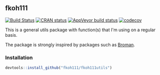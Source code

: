 ## fkoh111

<!-- badges: start -->

[![Build Status](https://travis-ci.com/fkoh111/fkoh111utils.svg?branch=master)](https://travis-ci.com/fkoh111/fkoh111utils) [![CRAN status](https://www.r-pkg.org/badges/version-ago/fkoh111)](https://CRAN.R-project.org/package=fkoh111) [![AppVeyor build status](https://ci.appveyor.com/api/projects/status/github/fkoh111/fkoh111?branch=master&svg=true)](https://ci.appveyor.com/project/fkoh111/fkoh111utils) [![codecov](https://codecov.io/gh/fkoh111/fkoh111utils/branch/master/graph/badge.svg)](https://codecov.io/gh/fkoh111/fkoh111utils)

<!-- badges: end -->

This is a general utils package with function(s) that I'm using on a regular basis.

The package is strongly inspired by packages such as [Broman](https://github.com/kbroman/broman).

### Installation

```r
devtools::install_github("fkoh111/fkoh111utils")
```
